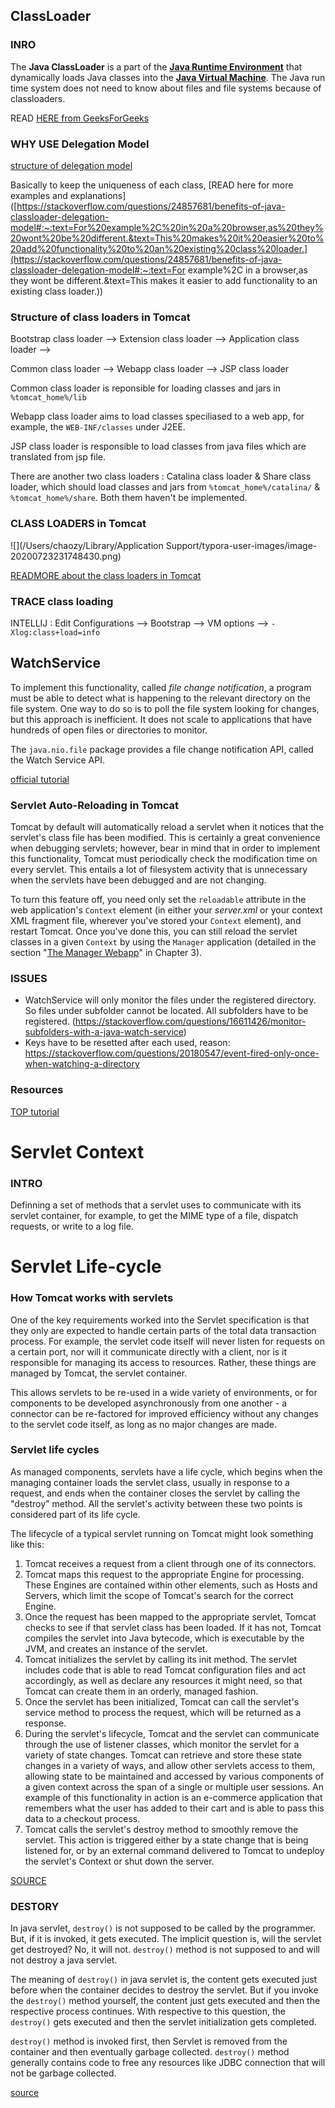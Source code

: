 ## ClassLoader ##

### INRO ###

The **Java ClassLoader** is a part of the [**Java Runtime Environment**](https://www.geeksforgeeks.org/differences-jdk-jre-jvm/) that dynamically loads Java classes into the [**Java Virtual Machine**](https://www.geeksforgeeks.org/jvm-works-jvm-architecture/). The Java run time system does not need to know about files and file systems because of classloaders.

READ [HERE from GeeksForGeeks](https://www.geeksforgeeks.org/classloader-in-java/)

### WHY USE Delegation Model ###

[structure of delegation model](https://stackoverflow.com/questions/2642606/java-classloader-delegation-model)

Basically to keep the uniqueness of each class, [READ here for more examples and explanations]([https://stackoverflow.com/questions/24857681/benefits-of-java-classloader-delegation-model#:~:text=For%20example%2C%20in%20a%20browser,as%20they%20wont%20be%20different.&text=This%20makes%20it%20easier%20to%20add%20functionality%20to%20an%20existing%20class%20loader.](https://stackoverflow.com/questions/24857681/benefits-of-java-classloader-delegation-model#:~:text=For example%2C in a browser,as they wont be different.&text=This makes it easier to add functionality to an existing class loader.))



### Structure of class loaders in Tomcat ###

Bootstrap class loader --> Extension class loader --> Application class loader -->

Common class loader --> Webapp class loader --> JSP class loader



Common class loader is reponsible for loading classes and jars in `%tomcat_home%/lib`

Webapp class loader aims to load classes speciliased to a web app, for example, the `WEB-INF/classes` under J2EE.

JSP class loader is responsible to load classes from java files which are translated from jsp file.



There are another two class loaders : Catalina class loader & Share class loader, which should load classes and jars from `%tomcat_home%/catalina/` & `%tomcat_home%/share`. Both them haven't be implemented.



### CLASS LOADERS in Tomcat ###

![](/Users/chaozy/Library/Application Support/typora-user-images/image-20200723231748430.png)		



[READMORE about the class loaders in Tomcat](https://tomcat.apache.org/tomcat-8.0-doc/class-loader-howto.html)



### TRACE class loading ###

INTELLIJ : Edit Configurations --> Bootstrap --> VM options --> `-Xlog:class+load=info`





## WatchService ##

To implement this functionality, called *file change notification*, a program must be able to detect what is happening to the relevant directory on the file system. One way to do so is to poll the file system looking for changes, but this approach is inefficient. It does not scale to applications that have hundreds of open files or directories to monitor.

The `java.nio.file` package provides a file change notification API, called the Watch Service API. 

[official tutorial](https://docs.oracle.com/javase/tutorial/essential/io/notification.html)



### Servlet Auto-Reloading in Tomcat ###

Tomcat by default will automatically reload a servlet when it notices that the servlet's class file has been modified. This is certainly a great convenience when debugging servlets; however, bear in mind that in order to implement this functionality, Tomcat must periodically check the modification time on every servlet. This entails a lot of filesystem activity that is unnecessary when the servlets have been debugged and are not changing.

To turn this feature off, you need only set the `reloadable` attribute in the web application's `Context` element (in either your *server.xml* or your context XML fragment file, wherever you've stored your `Context` element), and restart Tomcat. Once you've done this, you can still reload the servlet classes in a given `Context` by using the `Manager` application (detailed in the section "[The Manager Webapp](https://www.oreilly.com/library/view/tomcat-the-definitive/9780596101060/ch03s07.html)" in Chapter 3).



### ISSUES ###

- WatchService will only monitor the files under the registered directory. So files under subfolder cannot be located. All subfolders have to be registered. (https://stackoverflow.com/questions/16611426/monitor-subfolders-with-a-java-watch-service)
- Keys have to be resetted after each used, reason: https://stackoverflow.com/questions/20180547/event-fired-only-once-when-watching-a-directory



### Resources ###

[TOP tutorial](https://www.baeldung.com/java-nio2-watchservice)





# Servlet Context #

### INTRO ###

Definning a set of methods that a servlet uses to communicate with its servlet container, for example, to get the MIME type of a file, dispatch requests, or write to a log file.





# Servlet Life-cycle #

### How Tomcat works with servlets ###

One of the key requirements worked into the Servlet specification is that they only are expected to handle certain parts of the total data transaction process.  For example, the servlet code itself will never listen for requests on a certain port, nor will it communicate directly with a client, nor is it responsible for managing its access to resources.  Rather, these things are managed by Tomcat, the servlet container.  

This allows servlets to be re-used in a wide variety of environments, or for components to be developed asynchronously from one another - a connector can be re-factored for improved efficiency without any changes to the servlet code itself, as long as no major changes are made.

### Servlet life cycles  ###

As managed components, servlets have a life cycle, which begins when the managing container loads the servlet class, usually in response to a request, and ends when the container closes the servlet by calling the "destroy" method.  All the servlet's activity between these two points is considered part of its life cycle.

The lifecycle of a typical servlet running on Tomcat might look something like this:

1. Tomcat receives a request from a client through one of its connectors.
2. Tomcat maps this request to the appropriate Engine for processing.  These Engines are contained within other elements, such as Hosts and Servers, which limit the scope of Tomcat's search for the correct Engine.
3. Once the request has been mapped to the appropriate servlet, Tomcat checks to see if that servlet class has been loaded.  If it has not, Tomcat compiles the servlet into Java bytecode, which is executable by the JVM, and creates an instance of the servlet.
4. Tomcat initializes the servlet by calling its init method.  The servlet includes code that is able to read Tomcat configuration files and act accordingly, as well as declare any resources it might need, so that Tomcat can create them in an orderly, managed fashion.
5. Once the servlet has been initialized, Tomcat can call the servlet's service method to process the request, which will be returned as a response.
6. During the servlet's lifecycle, Tomcat and the servlet can communicate through the use of listener classes, which monitor the servlet for a variety of state changes.  Tomcat can retrieve and store these state changes in a variety of ways, and allow other servlets access to them, allowing state to be maintained and accessed by various components of a given context across the span of a single or multiple user sessions.  An example of this functionality in action is an e-commerce application that remembers what the user has added to their cart and is able to pass this data to a checkout process.
7. Tomcat calls the servlet's destroy method to smoothly remove the servlet.  This action is triggered either by a state change that is being listened for, or by an external command delivered to Tomcat to undeploy the servlet's Context or shut down the server.

[SOURCE](https://www.mulesoft.com/tcat/tomcat-servlet)

### DESTORY ###

In java servlet, `destroy()` is not supposed to be called by the programmer. But, if it is invoked, it gets executed. The implicit question is, will the servlet get destroyed? No, it will not. `destroy()` method is not supposed to and will not destroy a java servlet.

The meaning of `destroy()` in java servlet is, the content gets executed just before when the container decides to destroy the servlet. But if you invoke the `destroy()` method yourself, the content just gets executed and then the respective process continues. With respective to this question, the `destroy()` gets executed and then the servlet initialization gets completed.

`destroy()` method is invoked first, then Servlet is removed from the container and then eventually garbage collected. `destroy()` method generally contains code to free any resources like JDBC connection that will not be garbage collected.

[source](https://stackoverflow.com/questions/13437259/calling-servlets-destroy-method)

